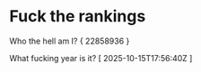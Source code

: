 # Fuck the rankings

Who the hell am I?
{ 22858936 }

What fucking year is it?
[ 2025-10-15T17:56:40Z ]

